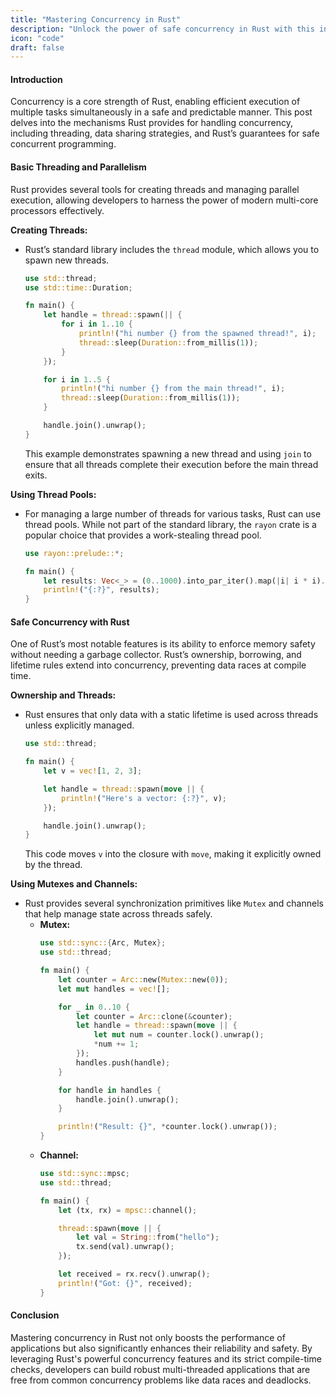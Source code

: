 ```yaml
---
title: "Mastering Concurrency in Rust"
description: "Unlock the power of safe concurrency in Rust with this in-depth exploration of threading, parallelism, and Rust's ownership-based approach to concurrency safety. This detailed guide provides technical insights, practical coding examples, and best practices to effectively utilize concurrency in Rust applications."
icon: "code"
draft: false
---
```

#### Introduction

Concurrency is a core strength of Rust, enabling efficient execution of multiple tasks simultaneously in a safe and predictable manner. This post delves into the mechanisms Rust provides for handling concurrency, including threading, data sharing strategies, and Rust’s guarantees for safe concurrent programming.

#### Basic Threading and Parallelism

Rust provides several tools for creating threads and managing parallel execution, allowing developers to harness the power of modern multi-core processors effectively.

**Creating Threads:**
- Rust’s standard library includes the `thread` module, which allows you to spawn new threads.
  ```rust
  use std::thread;
  use std::time::Duration;

  fn main() {
      let handle = thread::spawn(|| {
          for i in 1..10 {
              println!("hi number {} from the spawned thread!", i);
              thread::sleep(Duration::from_millis(1));
          }
      });

      for i in 1..5 {
          println!("hi number {} from the main thread!", i);
          thread::sleep(Duration::from_millis(1));
      }

      handle.join().unwrap();
  }
  ```
  This example demonstrates spawning a new thread and using `join` to ensure that all threads complete their execution before the main thread exits.

**Using Thread Pools:**
- For managing a large number of threads for various tasks, Rust can use thread pools. While not part of the standard library, the `rayon` crate is a popular choice that provides a work-stealing thread pool.
  ```rust
  use rayon::prelude::*;

  fn main() {
      let results: Vec<_> = (0..1000).into_par_iter().map(|i| i * i).collect();
      println!("{:?}", results);
  }
  ```

#### Safe Concurrency with Rust

One of Rust’s most notable features is its ability to enforce memory safety without needing a garbage collector. Rust’s ownership, borrowing, and lifetime rules extend into concurrency, preventing data races at compile time.

**Ownership and Threads:**
- Rust ensures that only data with a static lifetime is used across threads unless explicitly managed.
  ```rust
  use std::thread;

  fn main() {
      let v = vec![1, 2, 3];

      let handle = thread::spawn(move || {
          println!("Here's a vector: {:?}", v);
      });

      handle.join().unwrap();
  }
  ```
  This code moves `v` into the closure with `move`, making it explicitly owned by the thread.

**Using Mutexes and Channels:**
- Rust provides several synchronization primitives like `Mutex` and channels that help manage state across threads safely.
  - **Mutex:**
    ```rust
    use std::sync::{Arc, Mutex};
    use std::thread;

    fn main() {
        let counter = Arc::new(Mutex::new(0));
        let mut handles = vec![];

        for _ in 0..10 {
            let counter = Arc::clone(&counter);
            let handle = thread::spawn(move || {
                let mut num = counter.lock().unwrap();
                *num += 1;
            });
            handles.push(handle);
        }

        for handle in handles {
            handle.join().unwrap();
        }

        println!("Result: {}", *counter.lock().unwrap());
    }
    ```
  - **Channel:**
    ```rust
    use std::sync::mpsc;
    use std::thread;

    fn main() {
        let (tx, rx) = mpsc::channel();

        thread::spawn(move || {
            let val = String::from("hello");
            tx.send(val).unwrap();
        });

        let received = rx.recv().unwrap();
        println!("Got: {}", received);
    }
    ```

#### Conclusion

Mastering concurrency in Rust not only boosts the performance of applications but also significantly enhances their reliability and safety. By leveraging Rust's powerful concurrency features and its strict compile-time checks, developers can build robust multi-threaded applications that are free from common concurrency problems like data races and deadlocks.